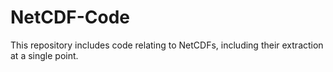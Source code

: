 # NetCDF-Code
This repository includes code relating to NetCDFs, including their extraction at a single point. 
